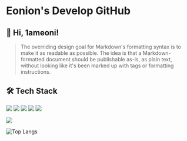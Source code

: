 
# Eonion's Develop GitHub


## 👋 Hi, 1ameoni!

> The overriding design goal for Markdown's
> formatting syntax is to make it as readable
> as possible. The idea is that a
> Markdown-formatted document should be
> publishable as-is, as plain text, without
> looking like it's been marked up with tags
> or formatting instructions.





## 🛠 Tech Stack


<img src="https://img.shields.io/badge/JAVA-007396?style=for-the-badge&logo=java&logoColor=white"> <img src="https://img.shields.io/badge/Spring-6DB33F?style=for-the-badge&logo=Spring&logoColor=white"> <img src="https://img.shields.io/badge/mysql-4479A1?style=for-the-badge&logo=mysql&logoColor=white"> <img src="https://img.shields.io/badge/reactNative-61DAFB?style=for-the-badge&logo=react&logoColor=black"> <img src="https://img.shields.io/badge/github-181717?style=for-the-badge&logo=github&logoColor=white">


<a href="https://blog.naver.com/tkddjsdl33" target="_blank"><img src="https://img.shields.io/badge/NAVER BLOG-배경색?style=flat&logo=Naver&logoColor=white"/></a>


![Top Langs](https://github-readme-stats.vercel.app/api/top-langs/?username=sangeon22&layout=compact&theme=tokyonight)

